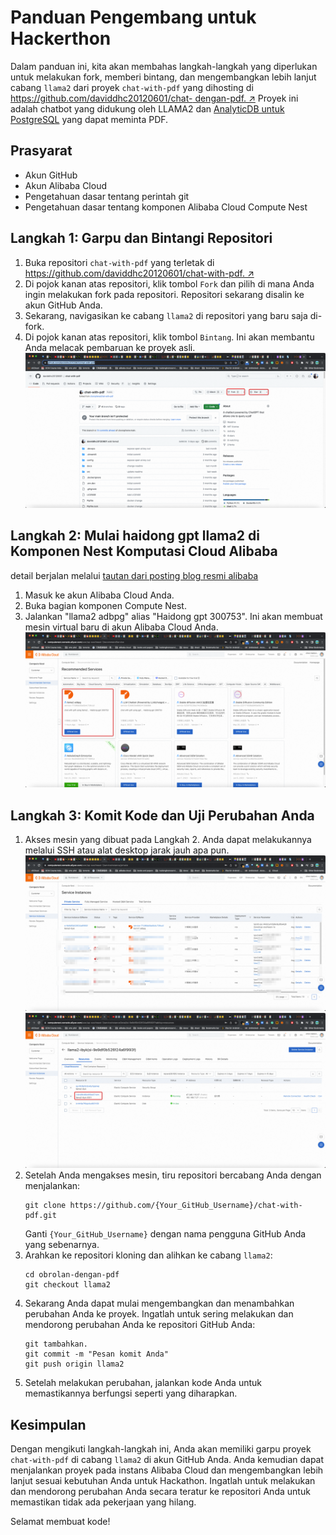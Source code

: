 # Panduan Pengembang untuk Hackerthon

Dalam panduan ini, kita akan membahas langkah-langkah yang diperlukan untuk melakukan fork, memberi bintang, dan mengembangkan lebih lanjut cabang `llama2` dari proyek `chat-with-pdf` yang dihosting di [https://github.com/daviddhc20120601/chat- dengan-pdf. ↗](https://github.com/daviddhc20120601/chat-with-pdf.) Proyek ini adalah chatbot yang didukung oleh LLAMA2 dan [AnalyticDB untuk PostgreSQL](https://www.alibabacloud.com/product/hybriddb-postgresql ) yang dapat meminta PDF.

## Prasyarat

- Akun GitHub
- Akun Alibaba Cloud
- Pengetahuan dasar tentang perintah git
- Pengetahuan dasar tentang komponen Alibaba Cloud Compute Nest

## Langkah 1: Garpu dan Bintangi Repositori

1. Buka repositori `chat-with-pdf` yang terletak di [https://github.com/daviddhc20120601/chat-with-pdf. ↗](https://github.com/daviddhc20120601/chat-with-pdf.)
1. Di pojok kanan atas repositori, klik tombol `Fork` dan pilih di mana Anda ingin melakukan fork pada repositori. Repositori sekarang disalin ke akun GitHub Anda.
1. Sekarang, navigasikan ke cabang `llama2` di repositori yang baru saja di-fork.
1. Di pojok kanan atas repositori, klik tombol `Bintang`. Ini akan membantu Anda melacak pembaruan ke proyek asli.
![img.png](img.png)
## Langkah 2: Mulai haidong gpt llama2 di Komponen Nest Komputasi Cloud Alibaba

detail berjalan melalui [tautan dari posting blog resmi alibaba](https://www.alibabacloud.com/blog/600282)

1. Masuk ke akun Alibaba Cloud Anda.
1. Buka bagian komponen Compute Nest.
1. Jalankan "llama2 adbpg" alias "Haidong gpt 300753". Ini akan membuat mesin virtual baru di akun Alibaba Cloud Anda.
![img_1.png](img_1.png)
## Langkah 3: Komit Kode dan Uji Perubahan Anda

1. Akses mesin yang dibuat pada Langkah 2. Anda dapat melakukannya melalui SSH atau alat desktop jarak jauh apa pun.
![img_2.png](img_2.png)
![img_3.png](img_3.png)
1. Setelah Anda mengakses mesin, tiru repositori bercabang Anda dengan menjalankan:
    ```
    git clone https://github.com/{Your_GitHub_Username}/chat-with-pdf.git
    ```
    Ganti `{Your_GitHub_Username}` dengan nama pengguna GitHub Anda yang sebenarnya.
1. Arahkan ke repositori kloning dan alihkan ke cabang `llama2`:
    ```
    cd obrolan-dengan-pdf
    git checkout llama2
    ```
1. Sekarang Anda dapat mulai mengembangkan dan menambahkan perubahan Anda ke proyek. Ingatlah untuk sering melakukan dan mendorong perubahan Anda ke repositori GitHub Anda:
    ```
    git tambahkan.
    git commit -m "Pesan komit Anda"
    git push origin llama2
    ```
1. Setelah melakukan perubahan, jalankan kode Anda untuk memastikannya berfungsi seperti yang diharapkan.

## Kesimpulan

Dengan mengikuti langkah-langkah ini, Anda akan memiliki garpu proyek `chat-with-pdf` di cabang `llama2` di akun GitHub Anda. Anda kemudian dapat menjalankan proyek pada instans Alibaba Cloud dan mengembangkan lebih lanjut sesuai kebutuhan Anda untuk Hackathon. Ingatlah untuk melakukan dan mendorong perubahan Anda secara teratur ke repositori Anda untuk memastikan tidak ada pekerjaan yang hilang.

Selamat membuat kode!